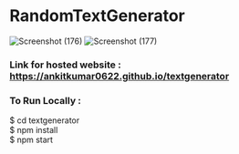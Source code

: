 # RandomTextGenerator

![Screenshot (176)](https://user-images.githubusercontent.com/92391587/190919195-fcdd6240-c666-4b00-af8e-7a154ec037b1.png)
![Screenshot (177)](https://user-images.githubusercontent.com/92391587/190919197-7146dc7a-87fa-40ed-8005-92de8ea7a193.png)

### Link for hosted website :<br /> https://ankitkumar0622.github.io/textgenerator

### To Run Locally :
$ cd textgenerator<br />
$ npm install <br />
$ npm start
